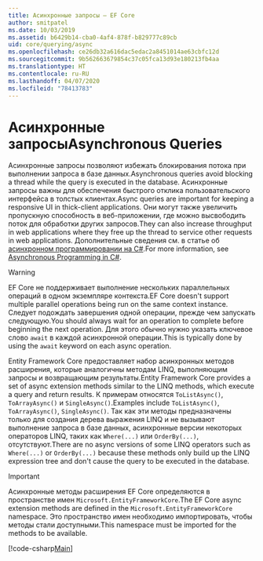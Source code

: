 ```yaml
---
title: Асинхронные запросы — EF Core
author: smitpatel
ms.date: 10/03/2019
ms.assetid: b6429b14-cba0-4af4-878f-b829777c89cb
uid: core/querying/async
ms.openlocfilehash: ce26db32a616dac5edac2a8451014ae63cbfc12d
ms.sourcegitcommit: 9b562663679854c37c05fca13d93e180213fb4aa
ms.translationtype: HT
ms.contentlocale: ru-RU
ms.lasthandoff: 04/07/2020
ms.locfileid: "78413783"
---
```

# <a name="asynchronous-queries"></a><span data-ttu-id="f80ad-102">Асинхронные запросы</span><span class="sxs-lookup"><span data-stu-id="f80ad-102">Asynchronous Queries</span></span>

<span data-ttu-id="f80ad-103">Асинхронные запросы позволяют избежать блокирования потока при выполнении запроса в базе данных.</span><span class="sxs-lookup"><span data-stu-id="f80ad-103">Asynchronous queries avoid blocking a thread while the query is executed in the database.</span></span> <span data-ttu-id="f80ad-104">Асинхронные запросы важны для обеспечения быстрого отклика пользовательского интерфейса в толстых клиентах.</span><span class="sxs-lookup"><span data-stu-id="f80ad-104">Async queries are important for keeping a responsive UI in thick-client applications.</span></span> <span data-ttu-id="f80ad-105">Они могут также увеличить пропускную способность в веб-приложении, где можно высвободить поток для обработки других запросов.</span><span class="sxs-lookup"><span data-stu-id="f80ad-105">They can also increase throughput in web applications where they free up the thread to service other requests in web applications.</span></span> <span data-ttu-id="f80ad-106">Дополнительные сведения см. в статье об [асинхронном программировании на C#](/dotnet/csharp/async).</span><span class="sxs-lookup"><span data-stu-id="f80ad-106">For more information, see [Asynchronous Programming in C#](/dotnet/csharp/async).</span></span>

> [!WARNING]  
> <span data-ttu-id="f80ad-107">EF Core не поддерживает выполнение нескольких параллельных операций в одном экземпляре контекста.</span><span class="sxs-lookup"><span data-stu-id="f80ad-107">EF Core doesn't support multiple parallel operations being run on the same context instance.</span></span> <span data-ttu-id="f80ad-108">Следует подождать завершения одной операции, прежде чем запускать следующую.</span><span class="sxs-lookup"><span data-stu-id="f80ad-108">You should always wait for an operation to complete before beginning the next operation.</span></span> <span data-ttu-id="f80ad-109">Для этого обычно нужно указать ключевое слово `await` в каждой асинхронной операции.</span><span class="sxs-lookup"><span data-stu-id="f80ad-109">This is typically done by using the `await` keyword on each async operation.</span></span>

<span data-ttu-id="f80ad-110">Entity Framework Core предоставляет набор асинхронных методов расширения, которые аналогичны методам LINQ, выполняющим запросы и возвращающим результаты.</span><span class="sxs-lookup"><span data-stu-id="f80ad-110">Entity Framework Core provides a set of async extension methods similar to the LINQ methods, which execute a query and return results.</span></span> <span data-ttu-id="f80ad-111">К примерам относятся `ToListAsync()`, `ToArrayAsync()` и `SingleAsync()`.</span><span class="sxs-lookup"><span data-stu-id="f80ad-111">Examples include `ToListAsync()`, `ToArrayAsync()`, `SingleAsync()`.</span></span> <span data-ttu-id="f80ad-112">Так как эти методы предназначены только для создания дерева выражения LINQ и не вызывают выполнение запроса в базе данных, асинхронные версии некоторых операторов LINQ, таких как `Where(...)` или `OrderBy(...)`, отсутствуют.</span><span class="sxs-lookup"><span data-stu-id="f80ad-112">There are no async versions of some LINQ operators such as `Where(...)` or `OrderBy(...)` because these methods only build up the LINQ expression tree and don't cause the query to be executed in the database.</span></span>

> [!IMPORTANT]  
> <span data-ttu-id="f80ad-113">Асинхронные методы расширения EF Core определяются в пространстве имен `Microsoft.EntityFrameworkCore`.</span><span class="sxs-lookup"><span data-stu-id="f80ad-113">The EF Core async extension methods are defined in the `Microsoft.EntityFrameworkCore` namespace.</span></span> <span data-ttu-id="f80ad-114">Это пространство имен необходимо импортировать, чтобы методы стали доступными.</span><span class="sxs-lookup"><span data-stu-id="f80ad-114">This namespace must be imported for the methods to be available.</span></span>

[!code-csharp[Main](../../../samples/core/Querying/Async/Sample.cs#ToListAsync)]
